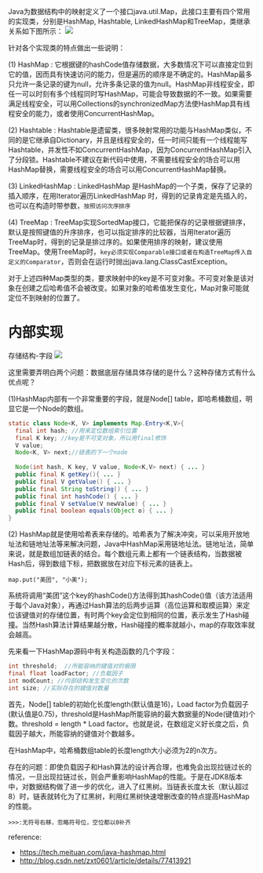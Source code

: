 Java为数据结构中的映射定义了一个接口java.util.Map，此接口主要有四个常用的实现类，分别是HashMap, Hashtable, LinkedHashMap和TreeMap，类继承关系如下图所示：
![](https://tech.meituan.com/img/java-hashmap/java.util.map%E7%B1%BB%E5%9B%BE.png)

针对各个实现类的特点做出一些说明：

(1)  HashMap : 它根据键的hashCode值存储数据，大多数情况下可以直接定位到它的值，因而具有快速访问的能力，但是遍历的顺序是不确定的。HashMap最多只允许一条记录的键为null，允许多条记录的值为null。HashMap非线程安全，即任一可以时刻有多个线程同时写HashMap，可能会导致数据的不一致。如果需要满足线程安全，可以用Collections的synchronizedMap方法使HashMap具有线程安全的能力，或者使用ConcurrentHashMap。

(2) Hashtable : Hashtable是遗留类，很多映射常用的功能与HashMap类似，不同的是它继承自Dictionary，并且是线程安全的，任一时间只能有一个线程能写Hashtable，并发性不如ConcurrentHashMap，因为ConcurrentHashMap引入了分段锁。Hashtable不建议在新代码中使用，不需要线程安全的场合可以用HashMap替换，需要线程安全的场合可以用ConcurrentHashMap替换。

(3) LinkedHashMap : LinkedHashMap 是HashMap的一个子类，保存了记录的插入顺序，在用Iterator遍历LinkedHashMap 时，得到的记录肯定是先插入的，也可以在构造时带参数，`按照访问次序排序`

(4) TreeMap : TreeMap实现SortedMap接口，它能把保存的记录根据键排序，默认是按照键值的升序排序，也可以指定排序的比较器，当用Iterator遍历TreeMap时，得到的记录是排过序的。如果使用排序的映射，建议使用TreeMap。使用TreeMap时，`key必须实现Comparable接口或者在构造TreeMap传入自定义的Comparator`，否则会在运行时抛出java.lang.ClassCastException。

对于上述四种Map类型的类，要求映射中的key是不可变对象。不可变对象是该对象在创建之后哈希值不会被改变。如果对象的哈希值发生变化，Map对象可能就定位不到映射的位置了。

内部实现
===========
存储结构-字段
![](https://tech.meituan.com/img/java-hashmap/hashMap%E5%86%85%E5%AD%98%E7%BB%93%E6%9E%84%E5%9B%BE.png)

这里需要弄明白两个问题：数据底层存储具体存储的是什么？这种存储方式有什么优点呢？

(1)HashMap内部有一个非常重要的字段，就是Node[] table，即哈希桶数组，明显它是一个Node的数组。

```java
static class Node<K, V> implements Map.Entry<K,V>{
  final int hash; //用来定位数组索引位置
  final K key; //key是不可变对象，所以用final修饰
  V value;
  Node<K, V> next;//链表的下一个node
  
  Node(int hash, K key, V value, Node<K,V> next) { ... }
  public final K getKey(){ ... }
  public final V getValue() { ... }
  public final String toString() { ... }
  public final int hashCode() { ... }
  public final V setValue(V newValue) { ... }
  public final boolean equals(Object o) { ... }
}
```

(2) HashMap就是使用哈希表来存储的。哈希表为了解决冲突，可以采用开放地址法和链地址法等来解决问题，Java中HashMap采用链地址法。链地址法，简单来说，就是数组加链表的结合。每个数组元素上都有一个链表结构，当数据被Hash后，得到数组下标，把数据放在对应下标元素的链表上。

```
map.put("美团", "小美");
```

系统将调用“美团”这个key的hashCode()方法得到其hashCode()值（该方法适用于每个Java对象），再通过Hash算法的后两步运算（高位运算和取模运算）来定位该键值对的存储位置，有时两个key会定位到相同的位置，表示发生了Hash碰撞。当然Hash算法计算结果越分散，Hash碰撞的概率就越小，map的存取效率就会越高。

先来看一下HashMap源码中有关构造函数的几个字段：

```java
int threshold;  //所能容纳的键值对的极限
final float loadFactor; //负载因子
int modCount; //内部结构发生变化的次数
int size; //实际存在的键值对数量
```

首先，Node[] table的初始化长度length(默认值是16)，Load factor为负载因子(默认值是0.75)，threshold是HashMap所能容纳的最大数据量的Node(键值对)个数。threshold = length * Load factor。也就是说，在数组定义好长度之后，负载因子越大，所能容纳的键值对个数越多。

在HashMap中，哈希桶数组table的长度length大小必须为2的n次方。

存在的问题：即使负载因子和Hash算法的设计再合理，也难免会出现拉链过长的情况，一旦出现拉链过长，则会严重影响HashMap的性能。于是在JDK8版本中，对数据结构做了进一步的优化，进入了红黑树。当链表长度太长（默认超过8）时，链表就转化为了红黑树，利用红黑树快速增删改查的特点提高HashMap的性能。

`>>>:无符号右移，忽略符号位，空位都以0补齐`

reference:
* https://tech.meituan.com/java-hashmap.html
* http://blog.csdn.net/zxt0601/article/details/77413921